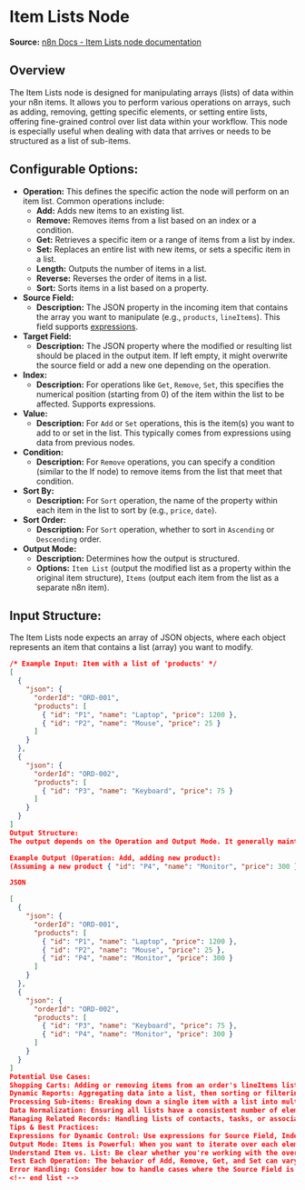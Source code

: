 # Item Lists Node

**Source:** [n8n Docs - Item Lists node documentation](https://docs.n8n.io/integrations/builtin/core-nodes/n8n-nodes-base.itemlists/)

## Overview
The Item Lists node is designed for manipulating arrays (lists) of data within your n8n items. It allows you to perform various operations on arrays, such as adding, removing, getting specific elements, or setting entire lists, offering fine-grained control over list data within your workflow. This node is especially useful when dealing with data that arrives or needs to be structured as a list of sub-items.

## Configurable Options:

* **Operation:** This defines the specific action the node will perform on an item list. Common operations include:
    * **Add:** Adds new items to an existing list.
    * **Remove:** Removes items from a list based on an index or a condition.
    * **Get:** Retrieves a specific item or a range of items from a list by index.
    * **Set:** Replaces an entire list with new items, or sets a specific item in a list.
    * **Length:** Outputs the number of items in a list.
    * **Reverse:** Reverses the order of items in a list.
    * **Sort:** Sorts items in a list based on a property.
* **Source Field:**
    * **Description:** The JSON property in the incoming item that contains the array you want to manipulate (e.g., `products`, `lineItems`). This field supports [expressions](https://docs.n8n.io/code/expressions/).
* **Target Field:**
    * **Description:** The JSON property where the modified or resulting list should be placed in the output item. If left empty, it might overwrite the source field or add a new one depending on the operation.
* **Index:**
    * **Description:** For operations like `Get`, `Remove`, `Set`, this specifies the numerical position (starting from 0) of the item within the list to be affected. Supports expressions.
* **Value:**
    * **Description:** For `Add` or `Set` operations, this is the item(s) you want to add to or set in the list. This typically comes from expressions using data from previous nodes.
* **Condition:**
    * **Description:** For `Remove` operations, you can specify a condition (similar to the If node) to remove items from the list that meet that condition.
* **Sort By:**
    * **Description:** For `Sort` operation, the name of the property within each item in the list to sort by (e.g., `price`, `date`).
* **Sort Order:**
    * **Description:** For `Sort` operation, whether to sort in `Ascending` or `Descending` order.
* **Output Mode:**
    * **Description:** Determines how the output is structured.
    * **Options:** `Item List` (output the modified list as a property within the original item structure), `Items` (output each item from the list as a separate n8n item).

## Input Structure:
The Item Lists node expects an array of JSON objects, where each object represents an item that contains a list (array) you want to modify.

```json
/* Example Input: Item with a list of 'products' */
[
  {
    "json": {
      "orderId": "ORD-001",
      "products": [
        { "id": "P1", "name": "Laptop", "price": 1200 },
        { "id": "P2", "name": "Mouse", "price": 25 }
      ]
    }
  },
  {
    "json": {
      "orderId": "ORD-002",
      "products": [
        { "id": "P3", "name": "Keyboard", "price": 75 }
      ]
    }
  }
]
Output Structure:
The output depends on the Operation and Output Mode. It generally maintains the incoming n8n item structure, but with the Source Field (or Target Field) modified according to the operation. If Output Mode is Items, each item from the list will become a separate output item.

Example Output (Operation: Add, adding new product):
(Assuming a new product { "id": "P4", "name": "Monitor", "price": 300 } is added to the products list)

JSON

[
  {
    "json": {
      "orderId": "ORD-001",
      "products": [
        { "id": "P1", "name": "Laptop", "price": 1200 },
        { "id": "P2", "name": "Mouse", "price": 25 },
        { "id": "P4", "name": "Monitor", "price": 300 }
      ]
    }
  },
  {
    "json": {
      "orderId": "ORD-002",
      "products": [
        { "id": "P3", "name": "Keyboard", "price": 75 },
        { "id": "P4", "name": "Monitor", "price": 300 }
      ]
    }
  }
]
Potential Use Cases:
Shopping Carts: Adding or removing items from an order's lineItems list.
Dynamic Reports: Aggregating data into a list, then sorting or filtering it.
Processing Sub-items: Breaking down a single item with a list into multiple individual items for parallel processing (using Output Mode: Items).
Data Normalization: Ensuring all lists have a consistent number of elements or a specific order.
Managing Related Records: Handling lists of contacts, tasks, or associated documents within a main record.
Tips & Best Practices:
Expressions for Dynamic Control: Use expressions for Source Field, Index, Value, and Condition to make the node highly dynamic.
Output Mode: Items is Powerful: When you want to iterate over each element of a list and process it as a separate workflow item, this setting is crucial. It effectively "flattens" the list.
Understand Item vs. List: Be clear whether you're working with the overall n8n item or a specific list within that item. The Item Lists node works on the latter.
Test Each Operation: The behavior of Add, Remove, Get, and Set can vary subtly. Test with sample data.
Error Handling: Consider how to handle cases where the Source Field is missing or not an array.
<!-- end list -->